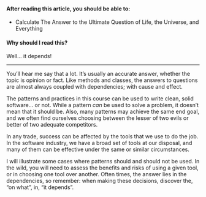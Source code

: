 #### After reading this article, you should be able to:

* Calculate The Answer to the Ultimate Question of Life, the Universe, and Everything

#### Why should I read this?

Well... it depends!

----------------------------------------------------------------------

You’ll hear me say that a lot. It’s usually an accurate answer, whether the topic is opinion or fact. Like methods and classes, the answers to questions are almost always coupled with dependencies; with cause and effect.

The patterns and practices in this course can be used to write clean, solid software… or not. While a pattern _can_ be used to solve a problem, it doesn’t mean that it should be. Also, many patterns may achieve the same end goal, and we often find ourselves choosing between the lesser of two evils or better of two adequate competitors.

In any trade, success can be affected by the tools that we use to do the job.  In the software industry, we have a broad set of tools at our disposal, and many of them can be effective under the same or similar circumstances.

I will illustrate some cases where patterns should and should not be used.  In the wild, you will need to assess the benefits and risks of using a given tool, or in choosing one tool over another. Often times, the answer lies in the dependencies, so remember: when making these decisions, discover the, “on what”, in, “it depends”.
